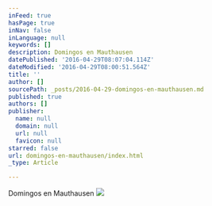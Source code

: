 ```yaml
---
inFeed: true
hasPage: true
inNav: false
inLanguage: null
keywords: []
description: Domingos en Mauthausen
datePublished: '2016-04-29T08:07:04.114Z'
dateModified: '2016-04-29T08:00:51.564Z'
title: ''
author: []
sourcePath: _posts/2016-04-29-domingos-en-mauthausen.md
published: true
authors: []
publisher:
  name: null
  domain: null
  url: null
  favicon: null
starred: false
url: domingos-en-mauthausen/index.html
_type: Article

---
```

Domingos en Mauthausen
![](https://the-grid-user-content.s3-us-west-2.amazonaws.com/dc88ffd2-d628-4a5a-99e7-7b032fed81be.jpg)